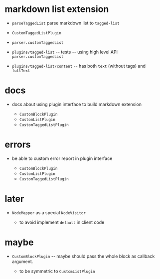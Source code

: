 # markdown list extension

- `parseTaggedList` parse markdown list to `tagged-list`

- `CustomTaggedListPlugin`
- `parser.customTaggedList`

- `plugins/tagged-list` -- tests -- using high level API `parser.customTaggedList`

- `plugins/tagged-list/content` -- has both `text` (without tags) and `fullText`

# docs

- docs about using plugin interface to build markdown extension

  - `CustomBlockPlugin`
  - `CustomListPlugin`
  - `CustomTaggedListPlugin`

# errors

- be able to custom error report in plugin interface

  - `CustomBlockPlugin`
  - `CustomListPlugin`
  - `CustomTaggedListPlugin`

# later

- `NodeMapper` as a special `NodeVisitor`

  - to avoid implement `default` in client code

# maybe

- `CustomBlockPlugin` -- maybe should pass the whole block as callback argument.

  - to be symmetric to `CustomListPlugin`
